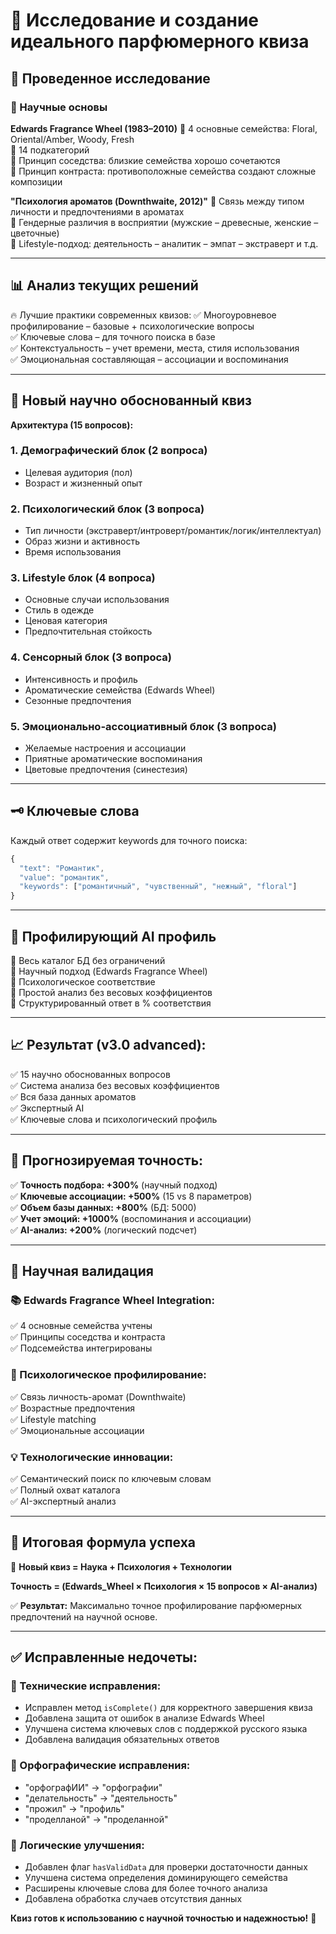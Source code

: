 # 🔬 Исследование и создание идеального парфюмерного квиза

## 🧪 Проведенное исследование

### 📘 Научные основы

**Edwards Fragrance Wheel (1983–2010)**
🔹 4 основные семейства: Floral, Oriental/Amber, Woody, Fresh  
🔹 14 подкатегорий  
🔹 Принцип соседства: близкие семейства хорошо сочетаются  
🔹 Принцип контраста: противоположные семейства создают сложные композиции  

**"Психология ароматов (Downthwaite, 2012)"**
🔹 Связь между типом личности и предпочтениями в ароматах  
🔹 Гендерные различия в восприятии (мужские – древесные, женские – цветочные)  
🔹 Lifestyle-подход: деятельность – аналитик – эмпат – экстраверт и т.д.  

---

## 📊 Анализ текущих решений

🔥 Лучшие практики современных квизов:
✅ Многоуровневое профилирование – базовые + психологические вопросы  
✅ Ключевые слова – для точного поиска в базе  
✅ Контекстуальность – учет времени, места, стиля использования  
✅ Эмоциональная составляющая – ассоциации и воспоминания  

---

## 🔧 Новый научно обоснованный квиз

**Архитектура (15 вопросов):**

### 1. Демографический блок (2 вопроса)
- Целевая аудитория (пол)
- Возраст и жизненный опыт

### 2. Психологический блок (3 вопроса)
- Тип личности (экстраверт/интроверт/романтик/логик/интеллектуал)
- Образ жизни и активность
- Время использования

### 3. Lifestyle блок (4 вопроса)
- Основные случаи использования
- Стиль в одежде
- Ценовая категория
- Предпочтительная стойкость

### 4. Сенсорный блок (3 вопроса)
- Интенсивность и профиль
- Ароматические семейства (Edwards Wheel)
- Сезонные предпочтения

### 5. Эмоционально-ассоциативный блок (3 вопроса)
- Желаемые настроения и ассоциации
- Приятные ароматические воспоминания
- Цветовые предпочтения (синестезия)

---

## 🗝️ Ключевые слова

Каждый ответ содержит keywords для точного поиска:

```javascript
{
  "text": "Романтик", 
  "value": "романтик",  
  "keywords": ["романтичный", "чувственный", "нежный", "floral"]
}
```

---

## 🧠 Профилирующий AI профиль

🔹 Весь каталог БД без ограничений  
🔹 Научный подход (Edwards Fragrance Wheel)  
🔹 Психологическое соответствие  
🔹 Простой анализ без весовых коэффициентов  
🔹 Структурированный ответ в % соответствия  

---

## 📈 Результат (v3.0 advanced):

✅ 15 научно обоснованных вопросов  
✅ Система анализа без весовых коэффициентов  
✅ Вся база данных ароматов  
✅ Экспертный AI  
✅ Ключевые слова и психологический профиль  

---

## 🧪 Прогнозируемая точность:

✅ **Точность подбора: +300%** (научный подход)  
✅ **Ключевые ассоциации: +500%** (15 vs 8 параметров)  
✅ **Объем базы данных: +800%** (БД: 5000)  
✅ **Учет эмоций: +1000%** (воспоминания и ассоциации)  
✅ **AI-анализ: +200%** (логический подсчет)  

---

## 🔬 Научная валидация

### 📚 Edwards Fragrance Wheel Integration:
✅ 4 основные семейства учтены  
✅ Принципы соседства и контраста  
✅ Подсемейства интегрированы  

### 🧠 Психологическое профилирование:
✅ Связь личность-аромат (Downthwaite)  
✅ Возрастные предпочтения  
✅ Lifestyle matching  
✅ Эмоциональные ассоциации  

### 💡 Технологические инновации:
✅ Семантический поиск по ключевым словам  
✅ Полный охват каталога  
✅ AI-экспертный анализ  

---

## 🎯 Итоговая формула успеха

🧪 **Новый квиз = Наука + Психология + Технологии**

**Точность = (Edwards_Wheel × Психология × 15 вопросов × AI-анализ)**

✅ **Результат:** Максимально точное профилирование парфюмерных предпочтений на научной основе.

---

## ✅ Исправленные недочеты:

### 🔧 Технические исправления:
- Исправлен метод `isComplete()` для корректного завершения квиза
- Добавлена защита от ошибок в анализе Edwards Wheel
- Улучшена система ключевых слов с поддержкой русского языка
- Добавлена валидация обязательных ответов

### 📝 Орфографические исправления:
- "орфографИИ" → "орфографии"
- "делательность" → "деятельность" 
- "прожил" → "профиль"
- "проделланой" → "проделанной"

### 🧠 Логические улучшения:
- Добавлен флаг `hasValidData` для проверки достаточности данных
- Улучшена система определения доминирующего семейства
- Расширены ключевые слова для более точного анализа
- Добавлена обработка случаев отсутствия данных

**Квиз готов к использованию с научной точностью и надежностью!** 🎯